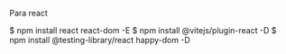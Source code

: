 Para react 

$ npm install react react-dom -E
$ npm install @vitejs/plugin-react -D
$ npm install @testing-library/react happy-dom -D